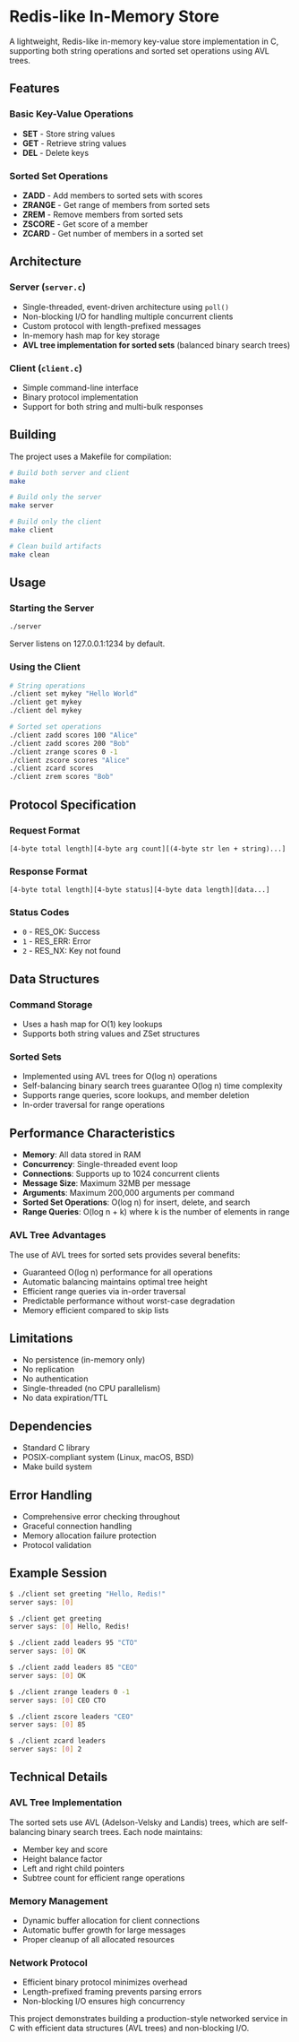 # Redis-like In-Memory Store

A lightweight, Redis-like in-memory key-value store implementation in C, supporting both string operations and sorted set operations using AVL trees.

## Features

### Basic Key-Value Operations
- **SET** - Store string values
- **GET** - Retrieve string values  
- **DEL** - Delete keys

### Sorted Set Operations
- **ZADD** - Add members to sorted sets with scores
- **ZRANGE** - Get range of members from sorted sets
- **ZREM** - Remove members from sorted sets
- **ZSCORE** - Get score of a member
- **ZCARD** - Get number of members in a sorted set

## Architecture

### Server (`server.c`)
- Single-threaded, event-driven architecture using `poll()`
- Non-blocking I/O for handling multiple concurrent clients
- Custom protocol with length-prefixed messages
- In-memory hash map for key storage
- **AVL tree implementation for sorted sets** (balanced binary search trees)

### Client (`client.c`)
- Simple command-line interface
- Binary protocol implementation
- Support for both string and multi-bulk responses

## Building

The project uses a Makefile for compilation:

```bash
# Build both server and client
make

# Build only the server
make server

# Build only the client  
make client

# Clean build artifacts
make clean
```

## Usage

### Starting the Server
```bash
./server
```
Server listens on 127.0.0.1:1234 by default.

### Using the Client
```bash
# String operations
./client set mykey "Hello World"
./client get mykey
./client del mykey

# Sorted set operations
./client zadd scores 100 "Alice"
./client zadd scores 200 "Bob" 
./client zrange scores 0 -1
./client zscore scores "Alice"
./client zcard scores
./client zrem scores "Bob"
```

## Protocol Specification

### Request Format
```
[4-byte total length][4-byte arg count][(4-byte str len + string)...]
```

### Response Format
```
[4-byte total length][4-byte status][4-byte data length][data...]
```

### Status Codes
- `0` - RES_OK: Success
- `1` - RES_ERR: Error  
- `2` - RES_NX: Key not found

## Data Structures

### Command Storage
- Uses a hash map for O(1) key lookups
- Supports both string values and ZSet structures

### Sorted Sets
- Implemented using AVL trees for O(log n) operations
- Self-balancing binary search trees guarantee O(log n) time complexity
- Supports range queries, score lookups, and member deletion
- In-order traversal for range operations

## Performance Characteristics

- **Memory**: All data stored in RAM
- **Concurrency**: Single-threaded event loop
- **Connections**: Supports up to 1024 concurrent clients
- **Message Size**: Maximum 32MB per message
- **Arguments**: Maximum 200,000 arguments per command
- **Sorted Set Operations**: O(log n) for insert, delete, and search
- **Range Queries**: O(log n + k) where k is the number of elements in range

### AVL Tree Advantages
The use of AVL trees for sorted sets provides several benefits:
- Guaranteed O(log n) performance for all operations
- Automatic balancing maintains optimal tree height
- Efficient range queries via in-order traversal
- Predictable performance without worst-case degradation
- Memory efficient compared to skip lists

## Limitations

- No persistence (in-memory only)
- No replication
- No authentication
- Single-threaded (no CPU parallelism)
- No data expiration/TTL

## Dependencies

- Standard C library
- POSIX-compliant system (Linux, macOS, BSD)
- Make build system

## Error Handling

- Comprehensive error checking throughout
- Graceful connection handling
- Memory allocation failure protection
- Protocol validation

## Example Session

```bash
$ ./client set greeting "Hello, Redis!"
server says: [0]

$ ./client get greeting  
server says: [0] Hello, Redis!

$ ./client zadd leaders 95 "CTO"
server says: [0] OK

$ ./client zadd leaders 85 "CEO"
server says: [0] OK

$ ./client zrange leaders 0 -1
server says: [0] CEO CTO

$ ./client zscore leaders "CEO"
server says: [0] 85

$ ./client zcard leaders
server says: [0] 2
```

## Technical Details

### AVL Tree Implementation
The sorted sets use AVL (Adelson-Velsky and Landis) trees, which are self-balancing binary search trees. Each node maintains:
- Member key and score
- Height balance factor
- Left and right child pointers
- Subtree count for efficient range operations

### Memory Management
- Dynamic buffer allocation for client connections
- Automatic buffer growth for large messages
- Proper cleanup of all allocated resources

### Network Protocol
- Efficient binary protocol minimizes overhead
- Length-prefixed framing prevents parsing errors
- Non-blocking I/O ensures high concurrency

This project demonstrates building a production-style networked service in C with efficient data structures (AVL trees) and non-blocking I/O.
